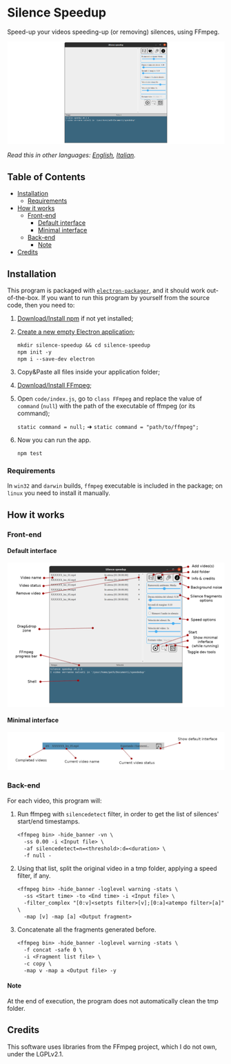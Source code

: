 # Silence Speedup
Speed-up your videos speeding-up (or removing) silences, using FFmpeg.

![Homescreen](screenshots/Homescreen.png)

*Read this in other languages: [English](README.md), [Italian](README.it.md).*

## Table of Contents
  - [Installation](#installation)
    - [Requirements](#requirements)
  - [How it works](#how-it-works)
    - [Front-end](#front-end)
      - [Default interface](#default-interface)
      - [Minimal interface](#minimal-interface)
    - [Back-end](#back-end)
      - [Note](#note)
  - [Credits](#credits)

## Installation
This program is packaged with [``electron-packager``](https://electron.github.io/electron-packager/master/), and it should work out-of-the-box. If you want to run this program by yourself from the source code, then you need to:

1.  [Download/Install npm](https://nodejs.org/en/download/) if not yet installed;

2.  [Create a new empty Electron application](https://www.electronjs.org/docs/tutorial/quick-start);

    ```
    mkdir silence-speedup && cd silence-speedup
    npm init -y
    npm i --save-dev electron
    ```

3.  Copy&Paste all files inside your application folder;

4.  [Download/Install FFmpeg](https://ffmpeg.org/download.html);

5.  Open ``code/index.js``, go to ``class FFmpeg`` and replace the value of ``command`` (``null``) with the path of the executable of ffmpeg (or its command);

    ``static command = null;`` ➜ ``static command = "path/to/ffmpeg";``

6.  Now you can run the app.

    ```
    npm test
    ```

### Requirements
In ``win32`` and ``darwin`` builds, ``ffmpeg`` executable is included in the package; on ``linux`` you need to install it manually.

## How it works

### Front-end

#### Default interface
![Default interface](screenshots/Default%20interface.png)

#### Minimal interface
![Minimal interface](screenshots/Minimal%20interface.png)

### Back-end
For each video, this program will:

1.  Run ffmpeg with ``silencedetect`` filter, in order to get the list of silences' start/end timestamps.

    ```
    <ffmpeg bin> -hide_banner -vn \
      -ss 0.00 -i <Input file> \
      -af silencedetect=n=<threshold>:d=<duration> \
      -f null -
    ```

2.  Using that list, split the original video in a tmp folder, applying a speed filter, if any.

    ```
    <ffmpeg bin> -hide_banner -loglevel warning -stats \
      -ss <Start time> -to <End time> -i <Input file> \
      -filter_complex "[0:v]<setpts filter>[v];[0:a]<atempo filter>[a]" \
      -map [v] -map [a] <Output fragment>
    ```

3.  Concatenate all the fragments generated before.

    ```
    <ffmpeg bin> -hide_banner -loglevel warning -stats \
      -f concat -safe 0 \
      -i <Fragment list file> \
      -c copy \
      -map v -map a <Output file> -y
    ```

#### Note
At the end of execution, the program does not automatically clean the tmp folder.

## Credits
This software uses libraries from the FFmpeg project, which I do not own, under the LGPLv2.1.
